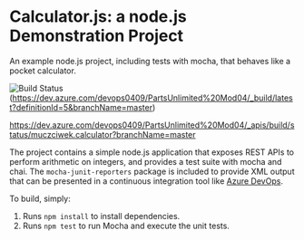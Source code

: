 Calculator.js: a node.js Demonstration Project
==============================================
An example node.js project, including tests with mocha, that behaves like
a pocket calculator.

![Build Status](https://dev.azure.com/devops0409/PartsUnlimited%20Mod04/_apis/build/status/muczciwek.calculator?branchName=master)(https://dev.azure.com/devops0409/PartsUnlimited%20Mod04/_build/latest?definitionId=5&branchName=master)

https://dev.azure.com/devops0409/PartsUnlimited%20Mod04/_apis/build/status/muczciwek.calculator?branchName=master

The project contains a simple node.js application that exposes REST APIs
to perform arithmetic on integers, and provides a test suite with mocha
and chai.  The `mocha-junit-reporters` package is included to provide XML
output that can be presented in a continuous integration tool like
[Azure DevOps](https://azure.com/devops).

To build, simply:

1. Runs `npm install` to install dependencies.
2. Runs `npm test` to run Mocha and execute the unit tests.


